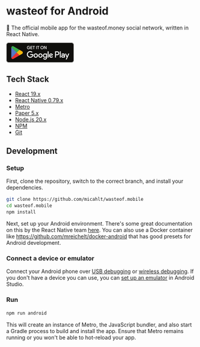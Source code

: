 # wasteof for Android

💸 The official mobile app for the wasteof.money social network, written in React Native.

[![](https://github.com/micahlt/wasteof.mobile/blob/master/play/Google_Play_Store_badge_EN.png?raw=true)](https://play.google.com/store/apps/details?id=com.micahlindley.wasteofmobile)

## Tech Stack

- [React 19.x](https://reactjs.org/)
- [React Native 0.79.x](https://reactnative.dev/)
- [Metro](https://facebook.github.io/metro/)
- [Paper 5.x](https://callstack.github.io/react-native-paper/)
- [Node.js 20.x](https://nodejs.org/)
- [NPM](https://npmjs.com)
- [Git](https://git-scm.com/)

## Development

### Setup

First, clone the repository, switch to the correct branch, and install your dependencies.

```bash
git clone https://github.com/micahlt/wasteof.mobile
cd wasteof.mobile
npm install
```

Next, set up your Android environment. There's some great documentation on this by the React Native team [here](https://reactnative.dev/docs/environment-setup). You can also use a Docker container like https://github.com/mreichelt/docker-android that has good presets for Android development.

### Connect a device or emulator

Connect your Android phone over [USB debugging](https://developer.android.com/studio/debug/dev-options#enable) or [wireless debugging](https://developer.android.com/studio/command-line/adb#connect-to-a-device-over-wi-fi-android-11+). If you don't have a device you can use, you can [set up an emulator](https://developer.android.com/studio/run/emulator) in Android Studio.

### Run

```bash
npm run android
```

This will create an instance of Metro, the JavaScript bundler, and also start a Gradle process to build and install the app. Ensure that Metro remains running or you won't be able to hot-reload your app.
